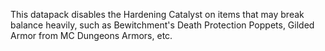 This datapack disables the Hardening Catalyst on items that may break balance heavily, such as Bewitchment's Death Protection Poppets, Gilded Armor from MC Dungeons Armors, etc.